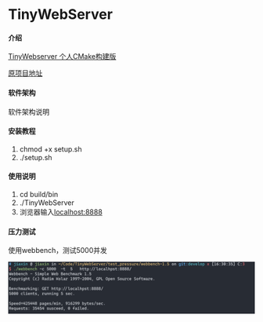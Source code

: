 # TinyWebServer

#### 介绍

[TinyWebserver 个人CMake构建版](https://github.com/x-jiaxin/TinyWebServer)

[原项目地址](https://github.com/qinguoyi/TinyWebServer)

#### 软件架构

软件架构说明

#### 安装教程

1. chmod +x setup.sh
2. ./setup.sh

#### 使用说明

1. cd build/bin
2. ./TinyWebServer
3. 浏览器输入[localhost:8888](localhost:8888)

#### 压力测试

使用webbench，测试5000并发

![img.png](./img.png)
